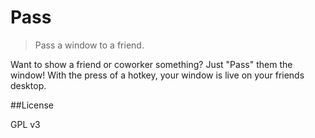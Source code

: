 # Pass
> Pass a window to a friend.

Want to show a friend or coworker something? Just "Pass" them the window! With the press of a hotkey, your window is live on your friends desktop.

##License

GPL v3
